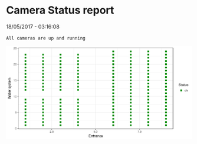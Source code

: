 Camera Status report
================
18/05/2017 - 03:16:08

    All cameras are up and running

![](camreport_files/figure-markdown_github/unnamed-chunk-2-1.png)

